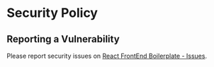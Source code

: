 # Security Policy

## Reporting a Vulnerability

Please report security issues on [React FrontEnd Boilerplate - Issues](https://github.com/AlvaroDavi5/React_FrontEnd_Boilerplate-TypeScript/issues).
